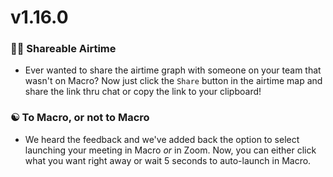 # v1.16.0

### 😮‍💨 Shareable Airtime
 - Ever wanted to share the airtime graph with someone on your team that wasn't on Macro? Now just click the `Share` button in the airtime map and share the link thru chat or copy the link to your clipboard!
 
### ☯️ To Macro, or not to Macro
 - We heard the feedback and we've added back the option to select launching your meeting in Macro *or* in Zoom. Now, you can either click what you want right away or wait 5 seconds to auto-launch in Macro.
